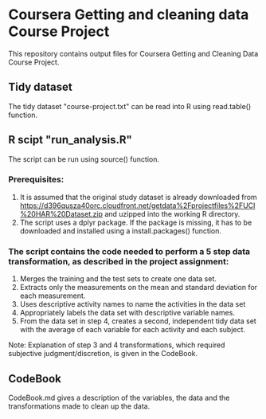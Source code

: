 Coursera Getting and cleaning data Course Project
========================================

This repository contains output files for Coursera Getting and Cleaning Data Course Project.

## Tidy dataset

The tidy dataset "course-project.txt" can be read into R using read.table() function.


## R scipt "run_analysis.R"

The script can be run using source() function.

### Prerequisites:
1. It is assumed that the original study dataset is already downloaded from https://d396qusza40orc.cloudfront.net/getdata%2Fprojectfiles%2FUCI%20HAR%20Dataset.zip and uzipped into the working R directory.
1. The script uses a dplyr package. If the package is missing, it has to be downloaded and installed using a install.packages() function.

### The script contains the code needed to perform a 5 step data transformation, as described in the project assignment: 
1. Merges the training and the test sets to create one data set.
1. Extracts only the measurements on the mean and standard deviation for each measurement. 
1. Uses descriptive activity names to name the activities in the data set
1. Appropriately labels the data set with descriptive variable names. 
1. From the data set in step 4, creates a second, independent tidy data set with the average of each variable for each activity and each subject.

Note: Explanation of step 3 and 4 transformations, which required subjective judgment/discretion, is given in the CodeBook.


## CodeBook

CodeBook.md gives a description of the variables, the data and the transformations made to clean up the data.
